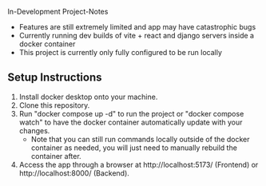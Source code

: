 In-Development Project-Notes
- Features are still extremely limited and app may have catastrophic bugs
- Currently running dev builds of vite + react and django servers inside a docker container
- This project is currently only fully configured to be run locally

## Setup Instructions

1. Install docker desktop onto your machine.
2. Clone this repository.
3. Run "docker compose up -d" to run the project or "docker compose watch" to have the docker container automatically update with your changes.
    -  Note that you can still run commands locally outside of the docker container as needed, you will just need to manually rebuild the container after.
5. Access the app through a browser at http://localhost:5173/ (Frontend) or http://localhost:8000/ (Backend).
